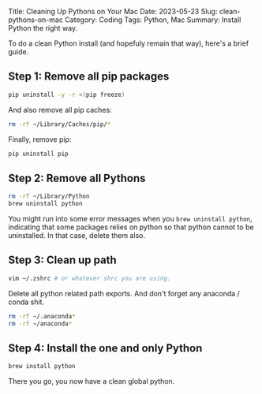 Title: Cleaning Up Pythons on Your Mac
Date: 2023-05-23
Slug: clean-pythons-on-mac
Category: Coding
Tags: Python, Mac
Summary: Install Python the right way.

To do a clean Python install (and hopefuly remain that way), here's a brief guide.

## Step 1: Remove all pip packages

```bash
pip uninstall -y -r <(pip freeze)
```

And also remove all pip caches:

```bash
rm -rf ~/Library/Caches/pip/*
```

Finally, remove pip:

```bash
pip uninstall pip
```

## Step 2: Remove all Pythons

```bash
rm -rf ~/Library/Python
brew uninstall python
```

You might run into some error messages when you `brew uninstall python`, indicating that some packages relies on python so that python cannot to be uninstalled. In that case, delete them also.

## Step 3: Clean up path

```bash
vim ~/.zshrc # or whatever shrc you are using.
```

Delete all python related path exports. And don't forget any anaconda / conda shit.

```bash
rm -rf ~/.anaconda*
rm -rf ~/anaconda*
```

## Step 4: Install the one and only Python

```bash
brew install python
```

There you go, you now have a clean global python.